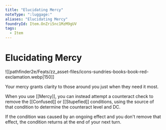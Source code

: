 ```yaml
---
title: "Elucidating Mercy"
noteType: ":luggage:"
aliases: "Elucidating Mercy"
foundryId: Item.OnZri5nc1MzM9gUV
tags:
  - Item
---
```


# Elucidating Mercy
![[pathfinder2e/Feats/zz_asset-files/icons-sundries-books-book-red-exclamation.webp|150]]

Your mercy grants clarity to those around you just when they need it most.

When you use [[Mercy]], you can instead attempt a counteract check to remove the [[Confused]] or [[Stupefied]] conditions, using the source of that condition to determine the counteract level and DC.

If the condition was caused by an ongoing effect and you don't remove that effect, the condition returns at the end of your next turn.
